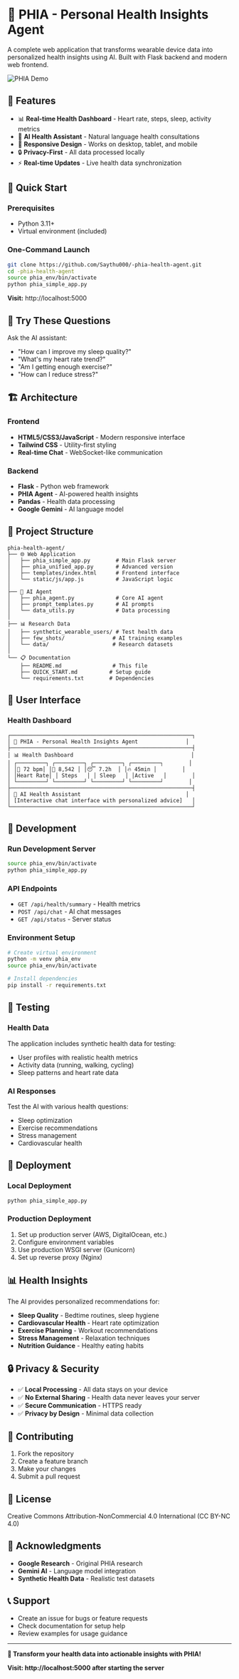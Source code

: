 # 🏥 PHIA - Personal Health Insights Agent

A complete web application that transforms wearable device data into personalized health insights using AI. Built with Flask backend and modern web frontend.

![PHIA Demo](teaser.gif)

## 🌟 Features

- 📊 **Real-time Health Dashboard** - Heart rate, steps, sleep, activity metrics
- 🤖 **AI Health Assistant** - Natural language health consultations
- 📱 **Responsive Design** - Works on desktop, tablet, and mobile
- 🔒 **Privacy-First** - All data processed locally
- ⚡ **Real-time Updates** - Live health data synchronization

## 🚀 Quick Start

### Prerequisites
- Python 3.11+
- Virtual environment (included)

### One-Command Launch
```bash
git clone https://github.com/Saythu000/-phia-health-agent.git
cd -phia-health-agent
source phia_env/bin/activate
python phia_simple_app.py
```

**Visit:** http://localhost:5000

## 🎯 Try These Questions

Ask the AI assistant:
- "How can I improve my sleep quality?"
- "What's my heart rate trend?"
- "Am I getting enough exercise?"
- "How can I reduce stress?"

## 🏗️ Architecture

### Frontend
- **HTML5/CSS3/JavaScript** - Modern responsive interface
- **Tailwind CSS** - Utility-first styling
- **Real-time Chat** - WebSocket-like communication

### Backend
- **Flask** - Python web framework
- **PHIA Agent** - AI-powered health insights
- **Pandas** - Health data processing
- **Google Gemini** - AI language model

## 📁 Project Structure

```
phia-health-agent/
├── 🌐 Web Application
│   ├── phia_simple_app.py        # Main Flask server
│   ├── phia_unified_app.py       # Advanced version
│   ├── templates/index.html      # Frontend interface
│   └── static/js/app.js          # JavaScript logic
│
├── 🧠 AI Agent
│   ├── phia_agent.py             # Core AI agent
│   ├── prompt_templates.py       # AI prompts
│   └── data_utils.py             # Data processing
│
├── 📊 Research Data
│   ├── synthetic_wearable_users/ # Test health data
│   ├── few_shots/               # AI training examples
│   └── data/                    # Research datasets
│
└── 📋 Documentation
    ├── README.md                # This file
    ├── QUICK_START.md          # Setup guide
    └── requirements.txt        # Dependencies
```

## 🎨 User Interface

### Health Dashboard
```
┌─────────────────────────────────────────────────────────┐
│ 🏥 PHIA - Personal Health Insights Agent               │
├─────────────────────────────────────────────────────────┤
│ 📊 Health Dashboard                                     │
│ ┌─────────┐ ┌─────────┐ ┌─────────┐ ┌─────────┐        │
│ │💓 72 bpm│ │👟 8,542 │ │😴 7.2h  │ │🔥 45min │        │
│ │Heart Rate│ │ Steps   │ │ Sleep   │ │Active   │        │
│ └─────────┘ └─────────┘ └─────────┘ └─────────┘        │
├─────────────────────────────────────────────────────────┤
│ 💬 AI Health Assistant                                 │
│ [Interactive chat interface with personalized advice]   │
└─────────────────────────────────────────────────────────┘
```

## 🔧 Development

### Run Development Server
```bash
source phia_env/bin/activate
python phia_simple_app.py
```

### API Endpoints
- `GET /api/health/summary` - Health metrics
- `POST /api/chat` - AI chat messages
- `GET /api/status` - Server status

### Environment Setup
```bash
# Create virtual environment
python -m venv phia_env
source phia_env/bin/activate

# Install dependencies
pip install -r requirements.txt
```

## 🧪 Testing

### Health Data
The application includes synthetic health data for testing:
- User profiles with realistic health metrics
- Activity data (running, walking, cycling)
- Sleep patterns and heart rate data

### AI Responses
Test the AI with various health questions:
- Sleep optimization
- Exercise recommendations
- Stress management
- Cardiovascular health

## 🚀 Deployment

### Local Deployment
```bash
python phia_simple_app.py
```

### Production Deployment
1. Set up production server (AWS, DigitalOcean, etc.)
2. Configure environment variables
3. Use production WSGI server (Gunicorn)
4. Set up reverse proxy (Nginx)

## 📊 Health Insights

The AI provides personalized recommendations for:

- **Sleep Quality** - Bedtime routines, sleep hygiene
- **Cardiovascular Health** - Heart rate optimization
- **Exercise Planning** - Workout recommendations
- **Stress Management** - Relaxation techniques
- **Nutrition Guidance** - Healthy eating habits

## 🔒 Privacy & Security

- ✅ **Local Processing** - All data stays on your device
- ✅ **No External Sharing** - Health data never leaves your server
- ✅ **Secure Communication** - HTTPS ready
- ✅ **Privacy by Design** - Minimal data collection

## 🤝 Contributing

1. Fork the repository
2. Create a feature branch
3. Make your changes
4. Submit a pull request

## 📄 License

Creative Commons Attribution-NonCommercial 4.0 International (CC BY-NC 4.0)

## 🙏 Acknowledgments

- **Google Research** - Original PHIA research
- **Gemini AI** - Language model integration
- **Synthetic Health Data** - Realistic test datasets

## 📞 Support

- Create an issue for bugs or feature requests
- Check documentation for setup help
- Review examples for usage guidance

---

**🎉 Transform your health data into actionable insights with PHIA!**

**Visit: http://localhost:5000 after starting the server**
